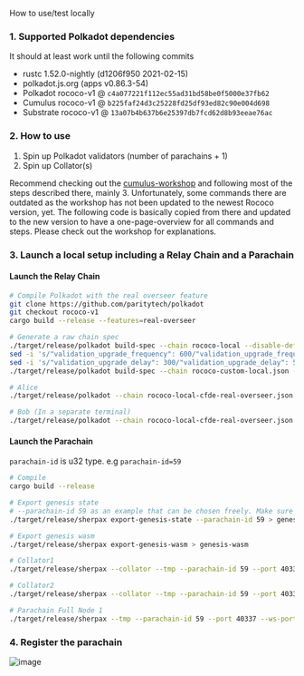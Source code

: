 How to use/test locally

### 1. Supported Polkadot dependencies

It should at least work until the following commits

-   rustc 1.52.0-nightly (d1206f950 2021-02-15)
-   polkadot.js.org (apps v0.86.3-54)
-   Polkadot rococo-v1 @ `c4a077221f112ec55ad31bd58be0f5000e37fb62`
-   Cumulus rococo-v1 @ `b225faf24d3c25228fd25df93ed82c90e004d698`
-   Substrate rococo-v1  @ `13a07b4b637b6e25397db7fcd62d8b93eeae76ac`

### 2. How to use

1. Spin up Polkadot validators (number of parachains + 1)
2. Spin up Collator(s)

Recommend checking out the [cumulus-workshop](https://substrate.dev/cumulus-workshop/#/3-parachains/1-launch) and following most of the steps described there, mainly 3.
Unfortunately, some commands there are outdated as the workshop has not been updated to the newest Rococo version, yet.
The following code is basically copied from there and updated to the new version to have a one-page-overview for all commands and steps.
Please check out the workshop for explanations.

### 3. Launch a local setup including a Relay Chain and a Parachain

#### Launch the Relay Chain

```bash
# Compile Polkadot with the real overseer feature
git clone https://github.com/paritytech/polkadot
git checkout rococo-v1
cargo build --release --features=real-overseer

# Generate a raw chain spec
./target/release/polkadot build-spec --chain rococo-local --disable-default-bootnode > rococo-custom-local.json
sed -i 's/"validation_upgrade_frequency": 600/"validation_upgrade_frequency": 10/g' rococo-custom-local.json
sed -i 's/"validation_upgrade_delay": 300/"validation_upgrade_delay": 5/g' rococo-custom-local.json
./target/release/polkadot build-spec --chain rococo-custom-local.json --disable-default-bootnode --raw > rococo-local-cfde-real-overseer.json

# Alice
./target/release/polkadot --chain rococo-local-cfde-real-overseer.json --alice --tmp

# Bob (In a separate terminal)
./target/release/polkadot --chain rococo-local-cfde-real-overseer.json --bob --tmp --port 30334
```

#### Launch the Parachain
`parachain-id` is u32 type. 
e.g `parachain-id=59`

```bash
# Compile
cargo build --release

# Export genesis state
# --parachain-id 59 as an example that can be chosen freely. Make sure to everywhere use the same parachain id
./target/release/sherpax export-genesis-state --parachain-id 59 > genesis-state

# Export genesis wasm
./target/release/sherpax export-genesis-wasm > genesis-wasm

# Collator1
./target/release/sherpax --collator --tmp --parachain-id 59 --port 40335 --ws-port 9946 -- --execution wasm --chain ../polkadot/rococo-local-cfde-real-overseer.json --port 30335

# Collator2
./target/release/sherpax --collator --tmp --parachain-id 59 --port 40336 --ws-port 9947 -- --execution wasm --chain ../polkadot/rococo-local-cfde-real-overseer.json --port 30336

# Parachain Full Node 1
./target/release/sherpax --tmp --parachain-id 59 --port 40337 --ws-port 9948 -- --execution wasm --chain ../polkadot/rococo-local-cfde-real-overseer.json --port 30337
```

### 4. Register the parachain
![image](https://user-images.githubusercontent.com/2915325/99548884-1be13580-2987-11eb-9a8b-20be658d34f9.png)

